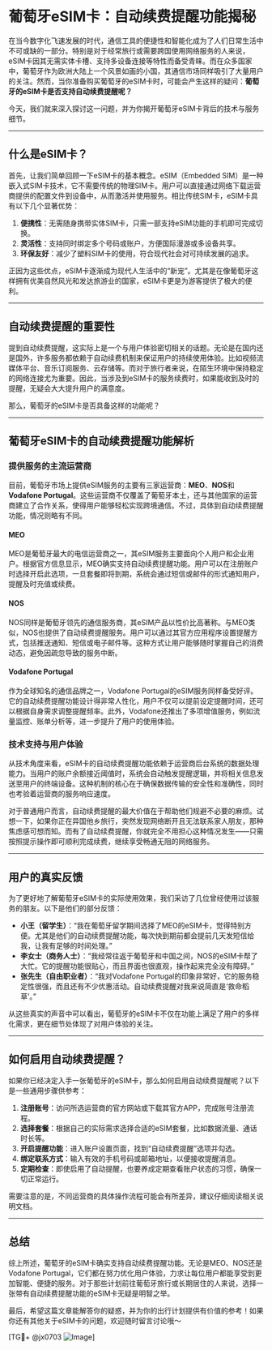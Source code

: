 # 葡萄牙eSIM卡：自动续费提醒功能揭秘

在当今数字化飞速发展的时代，通信工具的便捷性和智能化成为了人们日常生活中不可或缺的一部分。特别是对于经常旅行或需要跨国使用网络服务的人来说，eSIM卡因其无需实体卡槽、支持多设备连接等特性而备受青睐。而在众多国家中，葡萄牙作为欧洲大陆上一个风景如画的小国，其通信市场同样吸引了大量用户的关注。然而，当你准备购买葡萄牙的eSIM卡时，可能会产生这样的疑问：**葡萄牙的eSIM卡是否支持自动续费提醒呢？**

今天，我们就来深入探讨这一问题，并为你揭开葡萄牙eSIM卡背后的技术与服务细节。

---

## 什么是eSIM卡？

首先，让我们简单回顾一下eSIM卡的基本概念。eSIM（Embedded SIM）是一种嵌入式SIM卡技术，它不需要传统的物理SIM卡。用户可以直接通过网络下载运营商提供的配置文件到设备中，从而激活并使用服务。相比传统SIM卡，eSIM卡具有以下几个显著优势：

1. **便携性**：无需随身携带实体SIM卡，只需一部支持eSIM功能的手机即可完成切换。
2. **灵活性**：支持同时绑定多个号码或账户，方便国际漫游或多设备共享。
3. **环保友好**：减少了塑料SIM卡的使用，符合现代社会对可持续发展的追求。

正因为这些优点，eSIM卡逐渐成为现代人生活中的“新宠”。尤其是在像葡萄牙这样拥有优美自然风光和发达旅游业的国家，eSIM卡更是为游客提供了极大的便利。

---

## 自动续费提醒的重要性

提到自动续费提醒，这实际上是一个与用户体验密切相关的话题。无论是在国内还是国外，许多服务都依赖于自动续费机制来保证用户的持续使用体验。比如视频流媒体平台、音乐订阅服务、云存储等。而对于旅行者来说，在陌生环境中保持稳定的网络连接尤为重要。因此，当涉及到eSIM卡的服务续费时，如果能收到及时的提醒，无疑会大大提升用户的满意度。

那么，葡萄牙的eSIM卡是否具备这样的功能呢？

---

## 葡萄牙eSIM卡的自动续费提醒功能解析

### 提供服务的主流运营商

目前，葡萄牙市场上提供eSIM服务的主要有三家运营商：**MEO**、**NOS**和**Vodafone Portugal**。这些运营商不仅覆盖了葡萄牙本土，还与其他国家的运营商建立了合作关系，使得用户能够轻松实现跨境通信。不过，具体到自动续费提醒功能，情况则略有不同。

#### MEO
MEO是葡萄牙最大的电信运营商之一，其eSIM服务主要面向个人用户和企业用户。根据官方信息显示，MEO确实支持自动续费提醒功能。用户可以在注册账户时选择开启此选项，一旦套餐即将到期，系统会通过短信或邮件的形式通知用户，提醒及时充值或续费。

#### NOS
NOS同样是葡萄牙领先的通信服务商，其eSIM产品以性价比高著称。与MEO类似，NOS也提供了自动续费提醒服务。用户可以通过其官方应用程序设置提醒方式，包括推送通知、短信或电子邮件等。这种方式让用户能够随时掌握自己的消费动态，避免因疏忽导致的服务中断。

#### Vodafone Portugal
作为全球知名的通信品牌之一，Vodafone Portugal的eSIM服务同样备受好评。它的自动续费提醒功能设计得非常人性化，用户不仅可以提前设定提醒时间，还可以根据自身需求调整提醒频率。此外，Vodafone还推出了多项增值服务，例如流量监控、账单分析等，进一步提升了用户的使用体验。

### 技术支持与用户体验

从技术角度来看，eSIM卡的自动续费提醒功能依赖于运营商后台系统的数据处理能力。当用户的账户余额接近阈值时，系统会自动触发提醒逻辑，并将相关信息发送至用户的终端设备。这种机制的核心在于确保数据传输的安全性和准确性，同时也考验着运营商的服务响应速度。

对于普通用户而言，自动续费提醒的最大价值在于帮助他们规避不必要的麻烦。试想一下，如果你正在异国他乡旅行，突然发现网络断开且无法联系家人朋友，那种焦虑感可想而知。而有了自动续费提醒，你就完全不用担心这种情况发生——只需按照提示操作即可顺利完成续费，继续享受畅通无阻的网络服务。

---

## 用户的真实反馈

为了更好地了解葡萄牙eSIM卡的实际使用效果，我们采访了几位曾经使用过该服务的朋友。以下是他们的部分反馈：

- **小王（留学生）**：“我在葡萄牙留学期间选择了MEO的eSIM卡，觉得特别方便。尤其是他们的自动续费提醒功能，每次快到期前都会提前几天发短信给我，让我有足够的时间处理。”
- **李女士（商务人士）**：“我经常往返于葡萄牙和中国之间，NOS的eSIM卡帮了大忙。它的提醒功能很贴心，而且界面也很直观，操作起来完全没有障碍。”
- **张先生（自由职业者）**：“我对Vodafone Portugal的印象非常好，它的服务稳定性很强，而且还有不少优惠活动。自动续费提醒对我来说简直是‘救命稻草’。”

从这些真实的声音中可以看出，葡萄牙的eSIM卡不仅在功能上满足了用户的多样化需求，更在细节处体现了对用户体验的关注。

---

## 如何启用自动续费提醒？

如果你已经决定入手一张葡萄牙的eSIM卡，那么如何启用自动续费提醒呢？以下是一些通用步骤供参考：

1. **注册账号**：访问所选运营商的官方网站或下载其官方APP，完成账号注册流程。
2. **选择套餐**：根据自己的实际需求选择合适的eSIM套餐，比如数据流量、通话时长等。
3. **开启提醒功能**：进入账户设置页面，找到“自动续费提醒”选项并勾选。
4. **绑定联系方式**：输入有效的手机号码或邮箱地址，以便接收提醒消息。
5. **定期检查**：即使启用了自动提醒，也要养成定期查看账户状态的习惯，确保一切正常运行。

需要注意的是，不同运营商的具体操作流程可能会有所差异，建议仔细阅读相关说明文档。

---

## 总结

综上所述，葡萄牙的eSIM卡确实支持自动续费提醒功能。无论是MEO、NOS还是Vodafone Portugal，它们都在努力优化用户体验，力求让每位用户都能享受到更加智能、便捷的服务。对于那些计划前往葡萄牙旅行或长期居住的人来说，选择一张带有自动续费提醒功能的eSIM卡无疑是明智之举。

最后，希望这篇文章能解答你的疑惑，并为你的出行计划提供有价值的参考！如果你还有其他关于eSIM卡的问题，欢迎随时留言讨论哦～

[TG💪+ @jx0703 ![Image](https://github.com/user-attachments/assets/dbca1d08-cadb-493c-b0ec-ad6f7a83f270)]
